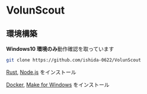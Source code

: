 # VolunScout

## 環境構築

**Windows10 環境のみ**動作確認を取っています

```bash
git clone https://github.com/ishida-0622/VolunScout
```

[Rust](https://rustup.rs/), [Node.js](https://nodejs.org/en) をインストール

[Docker](https://docs.docker.com/desktop/install/windows-install/), [Make for Windows](https://gnuwin32.sourceforge.net/packages/make.htm) をインストール
